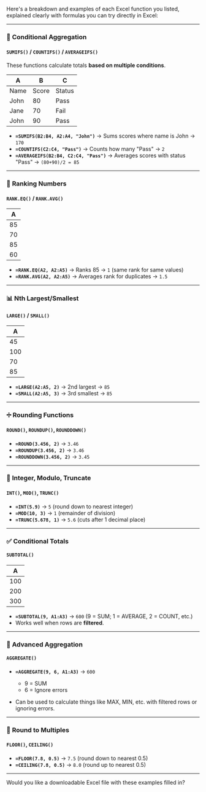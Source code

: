 Here's a breakdown and examples of each Excel function you listed, explained clearly with formulas you can try directly in Excel:

---

### 🔢 **Conditional Aggregation**

#### **`SUMIFS()` / `COUNTIFS()` / `AVERAGEIFS()`**

These functions calculate totals **based on multiple conditions**.

| A    | B     | C      |
| ---- | ----- | ------ |
| Name | Score | Status |
| John | 80    | Pass   |
| Jane | 70    | Fail   |
| John | 90    | Pass   |

* **`=SUMIFS(B2:B4, A2:A4, "John")`** → Sums scores where name is John → `170`
* **`=COUNTIFS(C2:C4, "Pass")`** → Counts how many "Pass" → `2`
* **`=AVERAGEIFS(B2:B4, C2:C4, "Pass")`** → Averages scores with status "Pass" → `(80+90)/2 = 85`

---

### 🏅 **Ranking Numbers**

#### **`RANK.EQ()` / `RANK.AVG()`**

| A  |
| -- |
| 85 |
| 70 |
| 85 |
| 60 |

* **`=RANK.EQ(A2, A2:A5)`** → Ranks 85 → `1` (same rank for same values)
* **`=RANK.AVG(A2, A2:A5)`** → Averages rank for duplicates → `1.5`

---

### 📊 **Nth Largest/Smallest**

#### **`LARGE()` / `SMALL()`**

| A   |
| --- |
| 45  |
| 100 |
| 70  |
| 85  |

* **`=LARGE(A2:A5, 2)`** → 2nd largest → `85`
* **`=SMALL(A2:A5, 3)`** → 3rd smallest → `85`

---

### ➗ **Rounding Functions**

#### **`ROUND()`, `ROUNDUP()`, `ROUNDDOWN()`**

* **`=ROUND(3.456, 2)`** → `3.46`
* **`=ROUNDUP(3.456, 2)`** → `3.46`
* **`=ROUNDDOWN(3.456, 2)`** → `3.45`

---

### 🧮 **Integer, Modulo, Truncate**

#### **`INT()`, `MOD()`, `TRUNC()`**

* **`=INT(5.9)`** → `5` (round down to nearest integer)
* **`=MOD(10, 3)`** → `1` (remainder of division)
* **`=TRUNC(5.678, 1)`** → `5.6` (cuts after 1 decimal place)

---

### ✅ **Conditional Totals**

#### **`SUBTOTAL()`**

| A   |
| --- |
| 100 |
| 200 |
| 300 |

* **`=SUBTOTAL(9, A1:A3)`** → `600` (9 = SUM; 1 = AVERAGE, 2 = COUNT, etc.)
* Works well when rows are **filtered**.

---

### 🧠 **Advanced Aggregation**

#### **`AGGREGATE()`**

* **`=AGGREGATE(9, 6, A1:A3)`** → `600`

  * 9 = SUM
  * 6 = Ignore errors
* Can be used to calculate things like MAX, MIN, etc. with filtered rows or ignoring errors.

---

### 🔢 **Round to Multiples**

#### **`FLOOR()`, `CEILING()`**

* **`=FLOOR(7.8, 0.5)`** → `7.5` (round down to nearest 0.5)
* **`=CEILING(7.8, 0.5)`** → `8.0` (round up to nearest 0.5)

---

Would you like a downloadable Excel file with these examples filled in?
